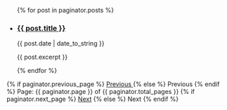 <ul>
    <!-- This loops through the paginated posts -->
    {% for post in paginator.posts %}
    <li>
      <h3><a href="{{ post.url }}">{{ post.title }}</a></h3>
      <p>{{ post.date | date_to_string }}</p>
      <p>{{ post.excerpt }}</p>
    </li>
    {% endfor %}
  </ul>
  <!-- Pagination links -->
  <div class="pagination">
    {% if paginator.previous_page %}
    <a href="{{ paginator.previous_page_path }}" class="previous">
      Previous
    </a>
    {% else %}
    <span class="previous">Previous</span>
    {% endif %}
    <span class="page_number ">
      Page: {{ paginator.page }} of {{ paginator.total_pages }}
    </span>
    {% if paginator.next_page %}
    <a href="{{ paginator.next_page_path }}" class="next">Next</a>
    {% else %}
    <span class="next ">Next</span>
    {% endif %}
  </div>